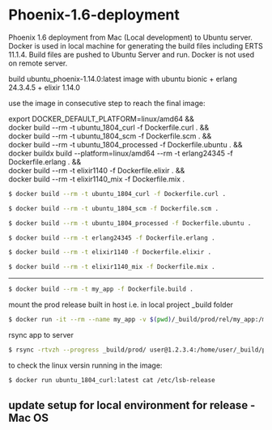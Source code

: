 # Phoenix-1.6-deployment
Phoenix 1.6 deployment from Mac (Local development) to Ubuntu server. Docker is used in local machine for generating the build files including ERTS 11.1.4. Build files are pushed to Ubuntu Server and run. Docker is not used on remote server.

build ubuntu_phoenix-1.14.0:latest image with
ubuntu bionic + erlang 24.3.4.5 + elixir 1.14.0

use the image in consecutive step to reach the final image:

export DOCKER_DEFAULT_PLATFORM=linux/amd64 && \
docker build --rm -t ubuntu_1804_curl -f Dockerfile.curl . && \
docker build --rm -t ubuntu_1804_scm -f Dockerfile.scm . && \
docker build --rm -t ubuntu_1804_processed -f Dockerfile.ubuntu . && \
docker buildx build --platform=linux/amd64 --rm -t erlang24345 -f Dockerfile.erlang . && \
docker build --rm -t elixir1140 -f Dockerfile.elixir . && \
docker build --rm -t elixir1140_mix -f Dockerfile.mix .

```bash
$ docker build --rm -t ubuntu_1804_curl -f Dockerfile.curl .
```

```bash
$ docker build --rm -t ubuntu_1804_scm -f Dockerfile.scm .
```

```bash
$ docker build --rm -t ubuntu_1804_processed -f Dockerfile.ubuntu .
```

```bash
$ docker build --rm -t erlang24345 -f Dockerfile.erlang .
```

```bash
$ docker build --rm -t elixir1140 -f Dockerfile.elixir .
```

```bash
$ docker build --rm -t elixir1140_mix -f Dockerfile.mix .
```

---

```bash
$ docker build --rm -t my_app -f Dockerfile.build .
```

mount the prod release built in host i.e. in local project _build folder

```bash
$ docker run -it --rm --name my_app -v $(pwd)/_build/prod/rel/my_app:/my_app/_build/prod/rel/my_app my_app
```

rsync app to server

```bash
$ rsync -rtvzh --progress _build/prod/ user@1.2.3.4:/home/user/_build/prod
```

to check the linux versin running in the image:

```bash
$ docker run ubuntu_1804_curl:latest cat /etc/lsb-release
```


## update setup for local environment for release - Mac OS


